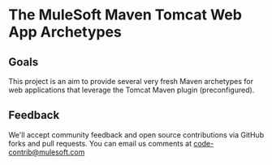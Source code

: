 # The MuleSoft Maven Tomcat Web App Archetypes

## Goals
This project is an aim to provide several very fresh Maven archetypes for web applications that leverage the Tomcat Maven plugin (preconfigured).

## Feedback
We'll accept community feedback and open source contributions via GitHub forks and pull requests.  You can email us comments at code-contrib@mulesoft.com